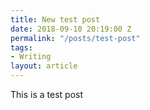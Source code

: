 ```yaml
---
title: New test post
date: 2018-09-10 20:19:00 Z
permalink: "/posts/test-post"
tags:
- Writing
layout: article
---
```


This is a test post